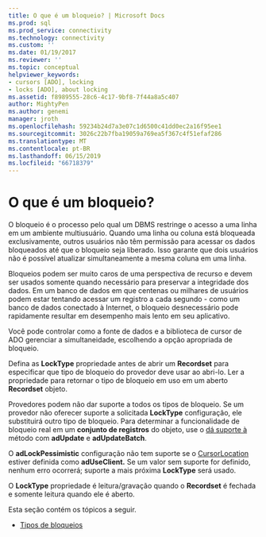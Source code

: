 ```yaml
---
title: O que é um bloqueio? | Microsoft Docs
ms.prod: sql
ms.prod_service: connectivity
ms.technology: connectivity
ms.custom: ''
ms.date: 01/19/2017
ms.reviewer: ''
ms.topic: conceptual
helpviewer_keywords:
- cursors [ADO], locking
- locks [ADO], about locking
ms.assetid: f8989555-28c6-4c17-9bf8-7f44a8a5c407
author: MightyPen
ms.author: genemi
manager: jroth
ms.openlocfilehash: 59234b24d7a3e07c1d6500c41dd0ec2a16f95ee1
ms.sourcegitcommit: 3026c22b7fba19059a769ea5f367c4f51efaf286
ms.translationtype: MT
ms.contentlocale: pt-BR
ms.lasthandoff: 06/15/2019
ms.locfileid: "66718379"
---
```

# <a name="what-is-a-lock"></a>O que é um bloqueio?
O bloqueio é o processo pelo qual um DBMS restringe o acesso a uma linha em um ambiente multiusuário. Quando uma linha ou coluna está bloqueada exclusivamente, outros usuários não têm permissão para acessar os dados bloqueados até que o bloqueio seja liberado. Isso garante que dois usuários não é possível atualizar simultaneamente a mesma coluna em uma linha.  
  
 Bloqueios podem ser muito caros de uma perspectiva de recurso e devem ser usados somente quando necessário para preservar a integridade dos dados. Em um banco de dados em que centenas ou milhares de usuários podem estar tentando acessar um registro a cada segundo - como um banco de dados conectado à Internet, o bloqueio desnecessário pode rapidamente resultar em desempenho mais lento em seu aplicativo.  
  
 Você pode controlar como a fonte de dados e a biblioteca de cursor de ADO gerenciar a simultaneidade, escolhendo a opção apropriada de bloqueio.  
  
 Defina as **LockType** propriedade antes de abrir um **Recordset** para especificar que tipo de bloqueio do provedor deve usar ao abri-lo. Ler a propriedade para retornar o tipo de bloqueio em uso em um aberto **Recordset** objeto.  
  
 Provedores podem não dar suporte a todos os tipos de bloqueio. Se um provedor não oferecer suporte a solicitada **LockType** configuração, ele substituirá outro tipo de bloqueio. Para determinar a funcionalidade de bloqueio real em um **conjunto de registros** do objeto, use o [dá suporte à](../../../ado/reference/ado-api/supports-method.md) método com **adUpdate** e **adUpdateBatch**.  
  
 O **adLockPessimistic** configuração não tem suporte se o [CursorLocation](../../../ado/reference/ado-api/cursorlocation-property-ado.md) estiver definida como **adUseClient.** Se um valor sem suporte for definido, nenhum erro ocorrerá; suporte a mais próxima **LockType** será usado.  
  
 O **LockType** propriedade é leitura/gravação quando o **Recordset** é fechada e somente leitura quando ele é aberto.  
  
 Esta seção contém os tópicos a seguir.  
  
-   [Tipos de bloqueios](../../../ado/guide/data/types-of-locks.md)
